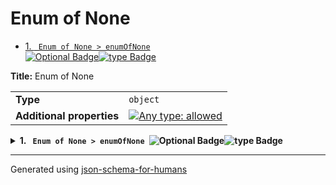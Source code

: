 # Enum of None

- [1. <code> Enum of None > enumOfNone </code><img alt="Optional Badge" src="https://img.shields.io/badge/Optional-yellow"><img alt="type Badge" src="https://img.shields.io/badge/type-enum%20%28of%20null%29-ccb974">](#enumOfNone)

**Title:** Enum of None

|                           |                                                                                                                                   |
| ------------------------- | --------------------------------------------------------------------------------------------------------------------------------- |
| **Type**                  | `object`                                                                                                                          |
| **Additional properties** | [![Any type: allowed](https://img.shields.io/badge/Any%20type-allowed-green)](# "Additional Properties of any type are allowed.") |

<details>
<summary>
<strong> <a name="enumOfNone"></a>1. <code> Enum of None > enumOfNone </code><img alt="Optional Badge" src="https://img.shields.io/badge/Optional-yellow"><img alt="type Badge" src="https://img.shields.io/badge/type-enum%20%28of%20null%29-ccb974"></strong>  

</summary>
<blockquote>

|          |                  |
| -------- | ---------------- |
| **Type** | `enum (of null)` |

**Description:** enumOfNone

Must be one of:
* null

</blockquote>
</details>

----------------------------------------------------------------------------------------------------------------------------
Generated using [json-schema-for-humans](https://github.com/coveooss/json-schema-for-humans)